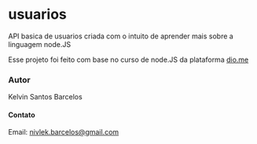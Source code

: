 # usuarios

API basica de usuarios criada com o intuito de aprender mais sobre a linguagem node.JS

Esse projeto foi feito com base no curso de node.JS da plataforma [dio.me](https://www.dio.me/)

### Autor
Kelvin Santos Barcelos

#### Contato
Email: nivlek.barcelos@gmail.com
